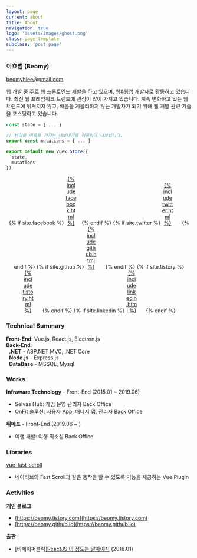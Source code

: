 ```yaml
---
layout: page
current: about
title: About
navigation: true
logo: 'assets/images/ghost.png'
class: page-template
subclass: 'post page'
---
```


### 이효범 (Beomy)
beomyhlee@gmail.com

웹 개발 중 주로 웹 프론트엔드 개발을 하고 있으며, 웹&웹앱 개발자로 활동하고 있습니다.
최신 웹 프레임워크 트랜드에 관심이 많이 가지고 있습니다. 계속 변화하고 있는 웹 트랜드에 뒤쳐지지 않고, 배움을 게을리하지 않는 개발자가 되기 위해 웹 개발 관련 기술을 포스팅하고 있습니다.

```js
const state = { ... }

// 변이를 이름을 가지는 내보내기를 이용하여 내보냅니다.
export const mutations = { ... }

export default new Vuex.Store({
  state,
  mutations
})
```

<div style="text-align:center;">
    {% if site.facebook %}
    <div style="width:30px; height:30px; display:inline-block; margin-right:10px;">
        <a href="https://facebook.com/{{ site.facebook }}" target="_blank" rel="noopener" style="box-shadow:none;">{% include facebook.html %}</a>
    </div>
    {% endif %}
    {% if site.twitter %}
    <div style="width:30px; height:30px; display:inline-block; margin-right:20px;">
        <a href="https://twitter.com/{{ site.twitter }}" target="_blank" rel="noopener" style="box-shadow:none;">{% include twitter.html %}</a>
    </div>
    {% endif %}
    {% if site.github %}
    <div style="width:30px; height:30px; display:inline-block; margin-right:20px;">
        <a href="https://github.com/{{ site.github }}" target="_blank" rel="noopener" style="box-shadow:none;">{% include github.html %}</a>
    </div>
    {% endif %}
    {% if site.tistory %}
    <div style="width:30px; height:30px; display:inline-block; margin-right:20px;">
        <a href="https://{{ site.tistory }}.tistory.com" target="_blank" rel="noopener" style="box-shadow:none;">{% include tistory.html %}</a>
    </div>
    {% endif %}
    {% if site.linkedin %}
    <div style="width:30px; height:30px; display:inline-block; margin-right:20px;">
        <a href="https://www.linkedin.com/in/{{ site.linkedin }}" target="_blank" rel="noopener" style="box-shadow:none;">{% include linkedin.html %}</a>
    </div>
    {% endif %}
</div>

### Technical Summary
**Front-End**: Vue.js, React.js, Electron.js<br>
**Back-End**:<br>
&nbsp;&nbsp;**.NET** - ASP.NET MVC, .NET Core<br>
&nbsp;&nbsp;**Node.js** - Express.js<br>
&nbsp;&nbsp;**DataBase** - MSSQL, Mysql

### Works
**Infraware Technology** - Front-End (2015.01 ~ 2019.06)
- Selvas Hub: 게임 운영 관리자 Back Office
- OnFit 솔루션: 사용자 App, 매니저 앱, 관리자 Back Office

**위메프** - Front-End (2019.06 ~ )
- 여행 개발: 여행 직소싱 Back Office

### Libraries
[vue-fast-scroll](https://www.npmjs.com/package/vue-fast-scroll)
- 네이티브의 Fast Scroll과 같은 동작을 할 수 있도록 기능을 제공하는 Vue Plugin

### Activities
**개인 블로그**
- [https://beomy.tistory.com](https://beomy.tistory.com)
- [https://beomy.github.io](https://beomy.github.io)

**출판**
- [비제이퍼블릭][ReactJS 이 정도는 알아야지](https://book.naver.com/bookdb/book_detail.nhn?bid=13193284) (2018.01)
